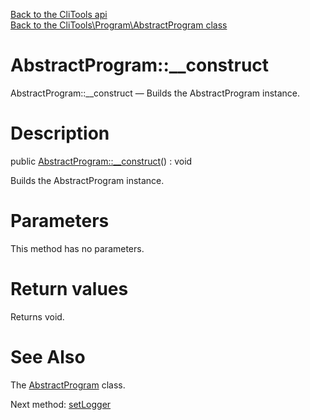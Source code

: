 [Back to the CliTools api](https://github.com/lingtalfi/CliTools/blob/master/doc/api/CliTools.md)<br>
[Back to the CliTools\Program\AbstractProgram class](https://github.com/lingtalfi/CliTools/blob/master/doc/api/CliTools/Program/AbstractProgram.md)


AbstractProgram::__construct
================



AbstractProgram::__construct — Builds the AbstractProgram instance.




Description
================


public [AbstractProgram::__construct](https://github.com/lingtalfi/CliTools/blob/master/doc/api/CliTools/Program/AbstractProgram/__construct.md)() : void




Builds the AbstractProgram instance.




Parameters
================

This method has no parameters.


Return values
================

Returns void.







See Also
================

The [AbstractProgram](https://github.com/lingtalfi/CliTools/blob/master/doc/api/CliTools/Program/AbstractProgram.md) class.

Next method: [setLogger](https://github.com/lingtalfi/CliTools/blob/master/doc/api/CliTools/Program/AbstractProgram/setLogger.md)<br>


